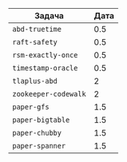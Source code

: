 Задача | Дата
 ---- |------
`abd-truetime` | 0.5
`raft-safety` | 0.5
`rsm-exactly-once` | 0.5
`timestamp-oracle` | 0.5
`tlaplus-abd` | 2
`zookeeper-codewalk` | 2
`paper-gfs` | 1.5
`paper-bigtable` | 1.5
`paper-chubby` | 1.5
`paper-spanner` | 1.5
